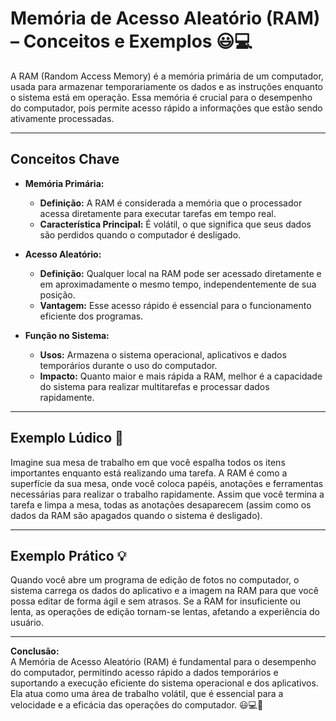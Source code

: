# Memória de Acesso Aleatório (RAM) – Conceitos e Exemplos 😃💻

A RAM (Random Access Memory) é a memória primária de um computador, usada para armazenar temporariamente os dados e as instruções enquanto o sistema está em operação. Essa memória é crucial para o desempenho do computador, pois permite acesso rápido a informações que estão sendo ativamente processadas.

---

## Conceitos Chave

- **Memória Primária:**  
  - **Definição:** A RAM é considerada a memória que o processador acessa diretamente para executar tarefas em tempo real.
  - **Característica Principal:** É volátil, o que significa que seus dados são perdidos quando o computador é desligado.

- **Acesso Aleatório:**  
  - **Definição:** Qualquer local na RAM pode ser acessado diretamente e em aproximadamente o mesmo tempo, independentemente de sua posição.  
  - **Vantagem:** Esse acesso rápido é essencial para o funcionamento eficiente dos programas.

- **Função no Sistema:**  
  - **Usos:** Armazena o sistema operacional, aplicativos e dados temporários durante o uso do computador.
  - **Impacto:** Quanto maior e mais rápida a RAM, melhor é a capacidade do sistema para realizar multitarefas e processar dados rapidamente.

---

## Exemplo Lúdico 🎲

Imagine sua mesa de trabalho em que você espalha todos os itens importantes enquanto está realizando uma tarefa. A RAM é como a superfície da sua mesa, onde você coloca papéis, anotações e ferramentas necessárias para realizar o trabalho rapidamente. Assim que você termina a tarefa e limpa a mesa, todas as anotações desaparecem (assim como os dados da RAM são apagados quando o sistema é desligado).

---

## Exemplo Prático 💡

Quando você abre um programa de edição de fotos no computador, o sistema carrega os dados do aplicativo e a imagem na RAM para que você possa editar de forma ágil e sem atrasos. Se a RAM for insuficiente ou lenta, as operações de edição tornam-se lentas, afetando a experiência do usuário.

---

**Conclusão:**  
A Memória de Acesso Aleatório (RAM) é fundamental para o desempenho do computador, permitindo acesso rápido a dados temporários e suportando a execução eficiente do sistema operacional e dos aplicativos. Ela atua como uma área de trabalho volátil, que é essencial para a velocidade e a eficácia das operações do computador. 😃💻🚀